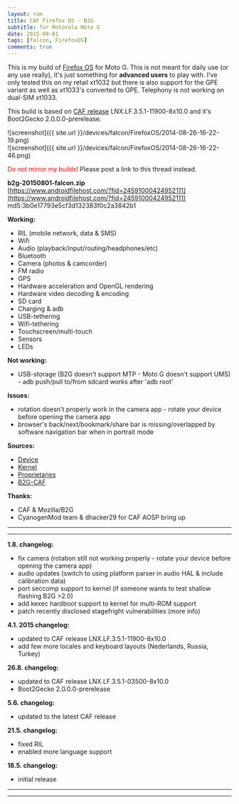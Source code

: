 ```yaml
---
layout: rom
title: CAF Firefox OS - B2G
subtitle: for Motorola Moto G
date: 2015-08-01
tags: [falcon, FirefoxOS]
comments: true
---
```


This is my build of [Firefox OS](https://www.mozilla.org/en-US/firefox/os/) for Moto G. This is not meant for daily use (or any use really), it's just something for **advanced users** to play with. I've only tested this on my retail xt1032 but there is also support for the GPE variant as well as xt1033's converted to GPE. Telephony is not working on dual-SIM xt1033.

This build is based on [CAF release](https://www.codeaurora.org/xwiki/bin/FirefoxOS/release) LNX.LF.3.5.1-11900-8x10.0 and it's Boot2Gecko 2.0.0.0-prerelease.

![screenshot]({{ site.url }}/devices/falcon/FirefoxOS/2014-08-26-16-22-19.png)  
![screenshot]({{ site.url }}/devices/falcon/FirefoxOS/2014-08-26-16-22-46.png)

<span style="color:#FF0000;">Do not mirror my builds!</span> Please post a link to this thread instead.

**b2g-20150801-falcon.zip**  
[https://www.androidfilehost.com/?fid=24591000424952111](https://www.androidfilehost.com/?fid=24591000424952111)  
md5:3b0e17793e5cf3d132383f0c2a3842b1

**Working:**

- RIL (mobile network, data & SMS)
- Wifi
- Audio (playback/input/routing/headphones/etc)
- Bluetooth
- Camera (photos & camcorder)
- FM radio
- GPS
- Hardware acceleration and OpenGL rendering
- Hardware video decoding & encoding
- SD card
- Charging & adb
- USB-tethering
- Wifi-tethering
- Touchscreen/multi-touch
- Sensors
- LEDs

**Not working:**

- USB-storage (B2G doesn't support MTP - Moto G doesn't support UMS) - adb push/pull to/from sdcard works after 'adb root'

**Issues:**

- rotation doesn't properly work in the camera app - rotate your device before opening the camera app
- browser's back/next/bookmark/share bar is missing/overlapped by software navigation bar when in portrait mode

**Sources:**

- [Device](https://github.com/KonstaT/android_device_motorola_falcon/tree/b2g_kk_3.5)
- [Kernel](https://github.com/KonstaT/android_kernel_motorola_msm8226/tree/b2g_kk_3.5)
- [Proprietaries](https://github.com/KonstaT/proprietary_vendor_motorola/tree/b2g_kk_3.5)
- [B2G-CAF](https://github.com/B2G-CAF)

**Thanks:**

- CAF & Mozilla/B2G
- CyanogenMod team & dhacker29 for CAF AOSP bring up

----
----

**1.8. changelog:**

- fix camera (rotation still not working properly - rotate your device before opening the camera app)
- audio updates (switch to using platform parser in audio HAL & include calibration data)
- port seccomp support to kernel (if someone wants to test shallow flashing B2G >2.0)
- add kexec hardboot support to kernel for multi-ROM support
- patch recently disclosed stagefright vulnerabilities (more info)

**4.1. 2015 changelog:**

- updated to CAF release LNX.LF.3.5.1-11900-8x10.0
- add few more locales and keyboard layouts (Nederlands, Russia, Turkey)

**26.8. changelog:**

- updated to CAF release LNX.LF.3.5.1-03500-8x10.0
- Boot2Gecko 2.0.0.0-prerelease

**5.6. changelog:**

- updated to the latest CAF release

**21.5. changelog:**

- fixed RIL
- enabled more language support

**18.5. changelog:**

- initial release

----
----
